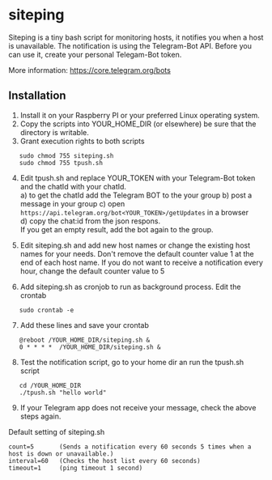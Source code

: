 siteping
========

Siteping is a tiny bash script for monitoring hosts, it notifies you when a host is unavailable.
The notification is using the Telegram-Bot API. Before you can use it, create your personal Telegam-Bot token.

More information: https://core.telegram.org/bots

Installation
------------
1) Install it on your Raspberry PI or your preferred Linux operating system. 
2) Copy the scripts into YOUR_HOME_DIR (or elsewhere) be sure that the directory is writable.
3) Grant execution rights to both scripts
```
   sudo chmod 755 siteping.sh
   sudo chmod 755 tpush.sh
```   
4) Edit tpush.sh and replace YOUR_TOKEN with your Telegram-Bot token and the chatId with your chatId.  
   a) to get the chatId add the Telegram BOT to the your group
   b) post a message in your group
   c) open `https://api.telegram.org/bot<YOUR_TOKEN>/getUpdates` in a browser  
   d) copy the chat:id<YOUR CHAT ID> from the json respons.  
      If you get an empty result, add the bot again to the group.

5) Edit siteping.sh and add new host names or change the existing host names for your needs.
   Don't remove the default counter value 1 at the end of each host name.
   If you do not want to receive a notification every hour, change the default counter value to 5 
6) Add siteping.sh as cronjob to run as background process. Edit the crontab
```
   sudo crontab -e
```   
7) Add these lines and save your crontab 
```
   @reboot /YOUR_HOME_DIR/siteping.sh &
   0 * * * *  /YOUR_HOME_DIR/siteping.sh &
```
8) Test the notification script, go to your home dir an run the tpush.sh script
```
   cd /YOUR_HOME_DIR
   ./tpush.sh "hello world"
```
9) If your Telegram app does not receive your message, check the above steps again.

Default setting of siteping.sh
```
count=5       (Sends a notification every 60 seconds 5 times when a host is down or unavailable.)
interval=60   (Checks the host list every 60 seconds) 
timeout=1     (ping timeout 1 second)
```
